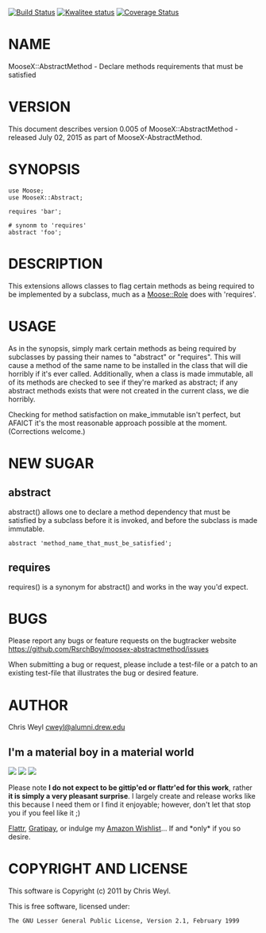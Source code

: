 [![Build Status](https://travis-ci.org/RsrchBoy/moosex-abstractmethod.svg?branch=master)](https://travis-ci.org/RsrchBoy/moosex-abstractmethod)
[![Kwalitee status](http://cpants.cpanauthors.org/dist/MooseX-AbstractMethod.png)](http://cpants.charsbar.org/dist/overview/MooseX-AbstractMethod)
[![Coverage Status](https://coveralls.io/repos/RsrchBoy/moosex-abstractmethod/badge.png?branch=master)](https://coveralls.io/r/RsrchBoy/moosex-abstractmethod?branch=master)

# NAME

MooseX::AbstractMethod - Declare methods requirements that must be satisfied

# VERSION

This document describes version 0.005 of MooseX::AbstractMethod - released July 02, 2015 as part of MooseX-AbstractMethod.

# SYNOPSIS

    use Moose;
    use MooseX::Abstract;

    requires 'bar';

    # synonm to 'requires'
    abstract 'foo';

# DESCRIPTION

This extensions allows classes to flag certain methods as being required to be
implemented by a subclass, much as a [Moose::Role](https://metacpan.org/pod/Moose::Role) does with 'requires'.

# USAGE

As in the synopsis, simply mark certain methods as being required by
subclasses by passing their names to "abstract" or "requires".  This will
cause a method of the same name to be installed in the class that will die
horribly if it's ever called.  Additionally, when a class is made immutable,
all of its methods are checked to see if they're marked as abstract; if any
abstract methods exists that were not created in the current class, we die
horribly.

Checking for method satisfaction on make\_immutable isn't perfect, but AFAICT
it's the most reasonable approach possible at the moment.  (Corrections
welcome.)

# NEW SUGAR

## abstract

abstract() allows one to declare a method dependency that must be satisfied by a
subclass before it is invoked, and before the subclass is made immutable.

    abstract 'method_name_that_must_be_satisfied';

## requires

requires() is a synonym for abstract() and works in the way you'd expect.

# BUGS

Please report any bugs or feature requests on the bugtracker website
https://github.com/RsrchBoy/moosex-abstractmethod/issues

When submitting a bug or request, please include a test-file or a
patch to an existing test-file that illustrates the bug or desired
feature.

# AUTHOR

Chris Weyl <cweyl@alumni.drew.edu>

## I'm a material boy in a material world

<div>
    <a href="https://gratipay.com/RsrchBoy/"><img src="http://img.shields.io/gratipay/RsrchBoy.svg" /></a>
    <a href="http://bit.ly/rsrchboys-wishlist"><img src="http://wps.io/wp-content/uploads/2014/05/amazon_wishlist.resized.png" /></a>
    <a href="https://flattr.com/submit/auto?user_id=RsrchBoy&url=https%3A%2F%2Fgithub.com%2FRsrchBoy%2Fmoosex-abstractmethod&title=RsrchBoy's%20CPAN%20MooseX-AbstractMethod&tags=%22RsrchBoy's%20MooseX-AbstractMethod%20in%20the%20CPAN%22"><img src="http://api.flattr.com/button/flattr-badge-large.png" /></a>
</div>

Please note **I do not expect to be gittip'ed or flattr'ed for this work**,
rather **it is simply a very pleasant surprise**. I largely create and release
works like this because I need them or I find it enjoyable; however, don't let
that stop you if you feel like it ;)

[Flattr](https://flattr.com/submit/auto?user_id=RsrchBoy&url=https%3A%2F%2Fgithub.com%2FRsrchBoy%2Fmoosex-abstractmethod&title=RsrchBoy&#x27;s%20CPAN%20MooseX-AbstractMethod&tags=%22RsrchBoy&#x27;s%20MooseX-AbstractMethod%20in%20the%20CPAN%22),
[Gratipay](https://gratipay.com/RsrchBoy/), or indulge my
[Amazon Wishlist](http://bit.ly/rsrchboys-wishlist)...  If and \*only\* if you so desire.

# COPYRIGHT AND LICENSE

This software is Copyright (c) 2011 by Chris Weyl.

This is free software, licensed under:

    The GNU Lesser General Public License, Version 2.1, February 1999
